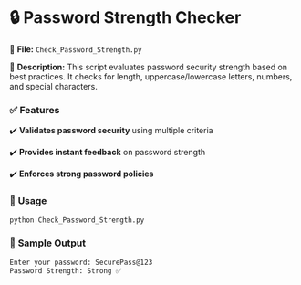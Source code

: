 # **:lock: Password Strength Checker**
📂 **File:** `Check_Password_Strength.py`

📝 **Description:**
This script evaluates password security strength based on best practices. It checks for length, uppercase/lowercase letters, numbers, and special characters.

### ✅ **Features**
✔️ **Validates password security** using multiple criteria

✔️ **Provides instant feedback** on password strength

✔️ **Enforces strong password policies**

### 📌 **Usage**
```sh
python Check_Password_Strength.py
```
### 📌 **Sample Output**
```sh
Enter your password: SecurePass@123
Password Strength: Strong ✅

